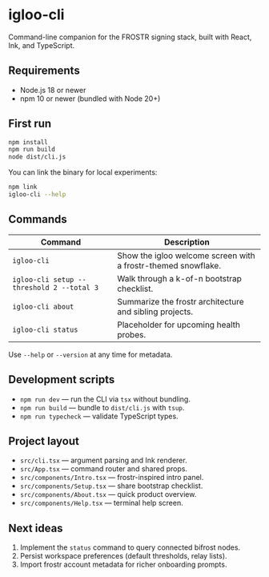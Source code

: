 # igloo-cli

Command-line companion for the FROSTR signing stack, built with React, Ink, and TypeScript.

## Requirements

- Node.js 18 or newer
- npm 10 or newer (bundled with Node 20+)

## First run

```bash
npm install
npm run build
node dist/cli.js
```

You can link the binary for local experiments:

```bash
npm link
igloo-cli --help
```

## Commands

| Command | Description |
| --- | --- |
| `igloo-cli` | Show the igloo welcome screen with a frostr-themed snowflake. |
| `igloo-cli setup --threshold 2 --total 3` | Walk through a k-of-n bootstrap checklist. |
| `igloo-cli about` | Summarize the frostr architecture and sibling projects. |
| `igloo-cli status` | Placeholder for upcoming health probes. |

Use `--help` or `--version` at any time for metadata.

## Development scripts

- `npm run dev` — run the CLI via `tsx` without bundling.
- `npm run build` — bundle to `dist/cli.js` with `tsup`.
- `npm run typecheck` — validate TypeScript types.

## Project layout

- `src/cli.tsx` — argument parsing and Ink renderer.
- `src/App.tsx` — command router and shared props.
- `src/components/Intro.tsx` — frostr-inspired intro panel.
- `src/components/Setup.tsx` — share bootstrap checklist.
- `src/components/About.tsx` — quick product overview.
- `src/components/Help.tsx` — terminal help screen.

## Next ideas

1. Implement the `status` command to query connected bifrost nodes.
2. Persist workspace preferences (default thresholds, relay lists).
3. Import frostr account metadata for richer onboarding prompts.
